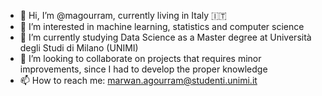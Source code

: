 - 👋 Hi, I’m @magourram, currently living in Italy 🇮🇹 
- 👀 I’m interested in machine learning, statistics and computer science
- 🌱 I’m currently studying Data Science as a Master degree at Università degli Studi di Milano (UNIMI)
- 💞️ I’m looking to collaborate on projects that requires minor improvements, since I had to develop the proper knowledge
- 📫 How to reach me: marwan.agourram@studenti.unimi.it

<!---
magourram/magourram is a ✨ special ✨ repository because its `README.md` (this file) appears on your GitHub profile.
You can click the Preview link to take a look at your changes.
--->
